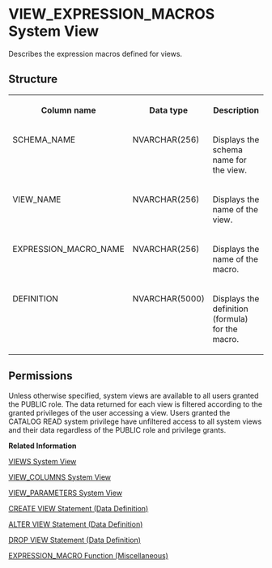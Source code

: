 <!-- loiod163421608b04276bd64d152905de2e4 -->

# VIEW\_EXPRESSION\_MACROS System View

Describes the expression macros defined for views.



<a name="loiod163421608b04276bd64d152905de2e4__section_vfl_knz_fcb"/>

## Structure


<table>
<tr>
<th valign="top">

Column name

</th>
<th valign="top">

Data type

</th>
<th valign="top">

Description

</th>
</tr>
<tr>
<td valign="top">

SCHEMA\_NAME

</td>
<td valign="top">

NVARCHAR\(256\)

</td>
<td valign="top">

Displays the schema name for the view.

</td>
</tr>
<tr>
<td valign="top">

VIEW\_NAME

</td>
<td valign="top">

NVARCHAR\(256\)

</td>
<td valign="top">

Displays the name of the view.

</td>
</tr>
<tr>
<td valign="top">

EXPRESSION\_MACRO\_NAME

</td>
<td valign="top">

NVARCHAR\(256\)

</td>
<td valign="top">

Displays the name of the macro.

</td>
</tr>
<tr>
<td valign="top">

DEFINITION

</td>
<td valign="top">

NVARCHAR\(5000\)

</td>
<td valign="top">

Displays the definition \(formula\) for the macro.

</td>
</tr>
</table>



<a name="loiod163421608b04276bd64d152905de2e4__section_s2k_r11_fzb"/>

## Permissions

Unless otherwise specified, system views are available to all users granted the PUBLIC role. The data returned for each view is filtered according to the granted privileges of the user accessing a view. Users granted the CATALOG READ system privilege have unfiltered access to all system views and their data regardless of the PUBLIC role and privilege grants.

**Related Information**  


[VIEWS System View](views-system-view-2102bf2.md "Lists available views.")

[VIEW\_COLUMNS System View](view-columns-system-view-21028f1.md "Lists available view columns.")

[VIEW\_PARAMETERS System View](view-parameters-system-view-45b86e8.md "Provides information about view parameters.")

[CREATE VIEW Statement \(Data Definition\)](../../010-SQL-Reference/012-SQL-Statements/create-view-statement-data-definition-20d5fa9.md "Creates a view on the database.")

[ALTER VIEW Statement \(Data Definition\)](../../010-SQL-Reference/012-SQL-Statements/alter-view-statement-data-definition-3bc8951.md "Alters the definition, restrictions, or options on a view.")

[DROP VIEW Statement \(Data Definition\)](../../010-SQL-Reference/012-SQL-Statements/drop-view-statement-data-definition-20d9c05.md "Removes a view from the database.")

[EXPRESSION\_MACRO Function \(Miscellaneous\)](../../010-SQL-Reference/011-SQL-Functions/expression-macro-function-miscellaneous-a8d1145.md "Returns aggregated results from a query.")

